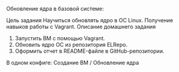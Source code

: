Обновление ядра в базовой системе:

Цель задания
Научиться обновлять ядро в ОС Linux. Получение навыков работы с Vagrant. 
Описание домашнего задания
1) Запустить ВМ с помощью Vagrant.
2) Обновить ядро ОС из репозитория ELRepo.
3) Оформить отчет в README-файле в GitHub-репозитории.


В одном конфиге: 
Создание ВМ /
Обновление ядра
